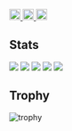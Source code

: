 <p align="left">
  <a href="https://github.com/user20040316">
    <img height="20" src="https://komarev.com/ghpvc/?username=user20040316" />
  </a>
  <a href="https://github.com/user20040316">
    <img height="20" src="https://img.shields.io/github/followers/user20040316?label=follow&logo=github&style=flat" />
  </a>
  <a href="http://qiita.com/user20040316">
    <img height="20" src="https://qiita-badge.apiapi.app/s/user20040316/posts.svg" />
  </a>
</p>

## Stats
![](http://github-profile-summary-cards.vercel.app/api/cards/profile-details?username=user20040316&theme=gruvbox)
![](http://github-profile-summary-cards.vercel.app/api/cards/repos-per-language?username=user20040316&theme=gruvbox)
![](http://github-profile-summary-cards.vercel.app/api/cards/most-commit-language?username=user20040316&theme=gruvbox)
![](http://github-profile-summary-cards.vercel.app/api/cards/stats?username=user20040316&theme=gruvbox)
![](http://github-profile-summary-cards.vercel.app/api/cards/productive-time?username=user20040316&theme=gruvbox&utcOffset=9)

## Trophy
![trophy](https://github-profile-trophy.vercel.app/?username=Keichan15&theme=gruvbox)


<!--
**user20040316/user20040316** is a ✨ _special_ ✨ repository because its `README.md` (this file) appears on your GitHub profile.

Here are some ideas to get you started:

- 🔭 I’m currently working on ...
- 🌱 I’m currently learning ...
- 👯 I’m looking to collaborate on ...
- 🤔 I’m looking for help with ...
- 💬 Ask me about ...
- 📫 How to reach me: ...
- 😄 Pronouns: ...
- ⚡ Fun fact: ...
-->
